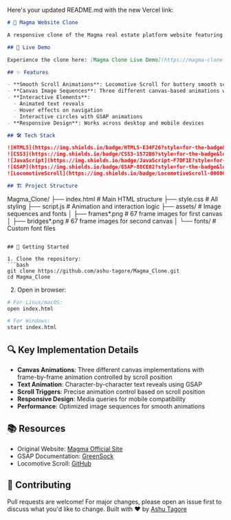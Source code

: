 Here's your updated README.md with the new Vercel link:

```markdown
# 🌋 Magma Website Clone

A responsive clone of the Magma real estate platform website featuring smooth scroll animations, canvas-based image sequences, and interactive Web3 elements.

## 🚀 Live Demo

Experience the clone here: [Magma Clone Live Demo](https://magma-clone-sigma.vercel.app/)

## ✨ Features

- **Smooth Scroll Animations**: Locomotive Scroll for buttery smooth scrolling experience
- **Canvas Image Sequences**: Three different canvas-based animations with 200+ frames
- **Interactive Elements**: 
  - Animated text reveals
  - Hover effects on navigation
  - Interactive circles with GSAP animations
- **Responsive Design**: Works across desktop and mobile devices

## 🛠 Tech Stack

![HTML5](https://img.shields.io/badge/HTML5-E34F26?style=for-the-badge&logo=html5&logoColor=white)
![CSS3](https://img.shields.io/badge/CSS3-1572B6?style=for-the-badge&logo=css3&logoColor=white)
![JavaScript](https://img.shields.io/badge/JavaScript-F7DF1E?style=for-the-badge&logo=javascript&logoColor=black)
![GSAP](https://img.shields.io/badge/GSAP-88CE02?style=for-the-badge&logo=greensock&logoColor=white)
![LocomotiveScroll](https://img.shields.io/badge/LocomotiveScroll-000000?style=for-the-badge)

## 🏗️ Project Structure

```
Magma_Clone/
├── index.html          # Main HTML structure
├── style.css           # All styling
├── script.js           # Animation and interaction logic
├── assets/             # Image sequences and fonts
│   ├── frames*.png     # 67 frame images for first canvas
│   ├── bridges*.png    # 67 frame images for second canvas
│   └── fonts/          # Custom font files
```

## 🚀 Getting Started

1. Clone the repository:
```bash
git clone https://github.com/ashu-tagore/Magma_Clone.git
cd Magma_Clone
```

2. Open in browser:
```bash
# For Linux/macOS:
open index.html

# For Windows:
start index.html
```

## 🔍 Key Implementation Details

- **Canvas Animations**: Three different canvas implementations with frame-by-frame animation controlled by scroll position
- **Text Animation**: Character-by-character text reveals using GSAP
- **Scroll Triggers**: Precise animation control based on scroll position
- **Responsive Design**: Media queries for mobile compatibility
- **Performance**: Optimized image sequences for smooth animations

## 📚 Resources

- Original Website: [Magma Official Site](https://thisismagma.com/)
- GSAP Documentation: [GreenSock](https://greensock.com/docs/)
- Locomotive Scroll: [GitHub](https://github.com/locomotivemtl/locomotive-scroll)

## 🤝 Contributing

Pull requests are welcome! For major changes, please open an issue first to discuss what you'd like to change.
Built with ❤️ by [Ashu Tagore](https://github.com/ashu-tagore)
```

